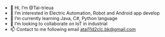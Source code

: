 - 👋 Hi, I’m @Tai-trieua
- 👀 I’m interested in Electric Automation, Robot and Android app develop
- 🌱 I’m currently learning Java, C#, Python language
- 💞️ I’m looking to collaborate on IoT in industrial
- 📫 Contact to me following email atai11d2clc.bk@gmail.com

<!---
Tai-trieua/Tai-trieua is a ✨ special ✨ repository because its `README.md` (this file) appears on your GitHub profile.
You can click the Preview link to take a look at your changes.
--->
